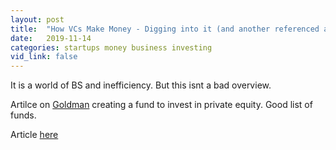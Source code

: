 ```yaml
---
layout: post
title:  "How VCs Make Money - Digging into it (and another referenced article)"
date:   2019-11-14
categories: startups money business investing
vid_link: false
---
```


It is a world of BS and inefficiency.   But this isnt a bad overview.

Artilce on [Goldman] creating a fund to invest in private equity.  Good list of funds.

Article [here]

[here]: //vcstarterkit.substack.com/p/how-vcs-make-money

[Goldman]: //www.bloomberg.com/news/articles/2019-05-01/goldman-s-petershill-is-said-to-seek-up-to-4-billion-for-fund
